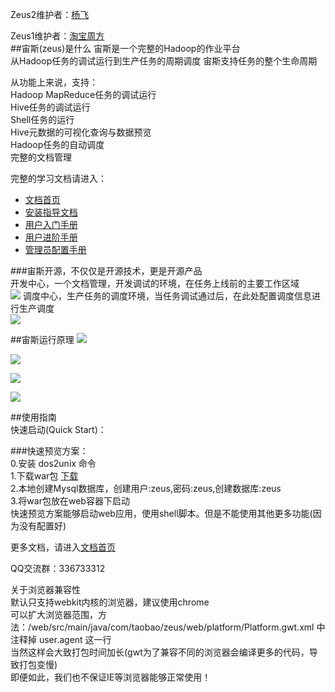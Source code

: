 Zeus2维护者：<a href="yangf.sky@gmail.com" target="_blank">杨飞</a>  

Zeus1维护者：<a href="http://weibo.com/2482348040/" target="_blank">淘宝周方</a>  
##宙斯(zeus)是什么
宙斯是一个完整的Hadoop的作业平台  
从Hadoop任务的调试运行到生产任务的周期调度
宙斯支持任务的整个生命周期

从功能上来说，支持：  
Hadoop MapReduce任务的调试运行  
Hive任务的调试运行  
Shell任务的运行    
Hive元数据的可视化查询与数据预览  
Hadoop任务的自动调度  
完整的文档管理  

完整的学习文档请进入：
* [文档首页](https://github.com/alibaba/zeus/wiki)
* [安装指导文档](https://github.com/alibaba/zeus/wiki/安装指导文档)
* [用户入门手册](https://github.com/alibaba/zeus/wiki/用户入门手册)
* [用户进阶手册](https://github.com/alibaba/zeus/wiki/用户进阶手册)
* [管理员配置手册](https://github.com/alibaba/zeus/wiki/管理员配置手册)
 
###宙斯开源，不仅仅是开源技术，更是开源产品  
开发中心，一个文档管理，开发调试的环境，在任务上线前的主要工作区域  
<a href="http://xuhengfei.github.io/assets/images/articles/zeus/snapshot-dev.png" target="_blank"><img src="http://xuhengfei.github.io/assets/images/articles/zeus/snapshot-dev.png" /></a>
调度中心，生产任务的调度环境，当任务调试通过后，在此处配置调度信息进行生产调度  
<a href="http://xuhengfei.github.io/assets/images/articles/zeus/snapshot-schedule.png" target="_blank"><img src="http://xuhengfei.github.io/assets/images/articles/zeus/snapshot-schedule.png" /></a>  

##宙斯运行原理
<a href="http://xuhengfei.github.io/assets/images/articles/zeus/graph-network.png" target="_blank"><img src="http://xuhengfei.github.io/assets/images/articles/zeus/graph-network.png" /></a>  

<a href="http://xuhengfei.github.io/assets/images/articles/zeus/graph-struct.png" target="_blank"><img src="http://xuhengfei.github.io/assets/images/articles/zeus/graph-struct.png" /></a>  

<a href="http://xuhengfei.github.io/assets/images/articles/zeus/graph-workflow.png" target="_blank"><img src="http://xuhengfei.github.io/assets/images/articles/zeus/graph-workflow.png" /></a>  

<a href="http://xuhengfei.github.io/assets/images/articles/zeus/graph-schedule.png" target="_blank"><img src="http://xuhengfei.github.io/assets/images/articles/zeus/graph-schedule.png" /></a>   

##使用指南    
快速启动(Quick Start)：  

###快速预览方案：  
0.安装 dos2unix 命令  
1.下载war包 <a href="http://xuhengfei.com/assets/downloads/zeus.war" target="_blank">下载</a>  
2.本地创建Mysql数据库，创建用户:zeus,密码:zeus,创建数据库:zeus  
3.将war包放在web容器下启动  
快速预览方案能够启动web应用，使用shell脚本。但是不能使用其他更多功能(因为没有配置好)

更多文档，请进入<a href="http://github.com/alibaba/zeus/wiki" target="_blank">文档首页</a> 


QQ交流群：336733312  


关于浏览器兼容性  
默认只支持webkit内核的浏览器，建议使用chrome  
可以扩大浏览器范围，方法：/web/src/main/java/com/taobao/zeus/web/platform/Platform.gwt.xml 中注释掉 user.agent 这一行  
当然这样会大致打包时间加长(gwt为了兼容不同的浏览器会编译更多的代码，导致打包变慢)  
即便如此，我们也不保证IE等浏览器能够正常使用！  


